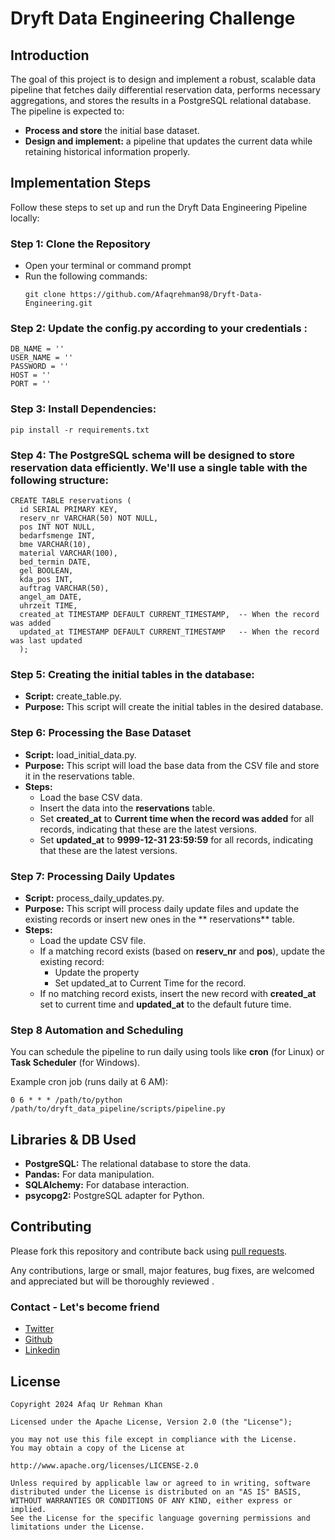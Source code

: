 # Dryft Data Engineering Challenge

## Introduction

The goal of this project is to design and implement a robust, scalable data pipeline that fetches daily differential
reservation data, performs necessary aggregations, and stores the results in a PostgreSQL relational database. The
pipeline is expected to:

- **Process and store** the initial base dataset.
- **Design and implement:** a pipeline that updates the current data while retaining historical information properly.

## Implementation Steps

Follow these steps to set up and run the Dryft Data Engineering Pipeline locally:

### Step 1: Clone the Repository

- Open your terminal or command prompt
- Run the following commands:
  ```
  git clone https://github.com/Afaqrehman98/Dryft-Data-Engineering.git
  ```

### Step 2: Update the config.py according to your credentials :

  ```
  DB_NAME = ''
  USER_NAME = ''
  PASSWORD = ''
  HOST = ''
  PORT = ''
  ```

### Step 3: Install Dependencies:

```
pip install -r requirements.txt
```

### Step 4: The PostgreSQL schema will be designed to store reservation data efficiently. We'll use a single table with the following structure:

  ```
  CREATE TABLE reservations (
    id SERIAL PRIMARY KEY,
    reserv_nr VARCHAR(50) NOT NULL,
    pos INT NOT NULL,
    bedarfsmenge INT,
    bme VARCHAR(10),
    material VARCHAR(100),
    bed_termin DATE,
    gel BOOLEAN,
    kda_pos INT,
    auftrag VARCHAR(50),
    angel_am DATE,
    uhrzeit TIME,
    created_at TIMESTAMP DEFAULT CURRENT_TIMESTAMP,  -- When the record was added
    updated_at TIMESTAMP DEFAULT CURRENT_TIMESTAMP   -- When the record was last updated
    );
  ```

### Step 5: Creating the initial tables in the database:

- **Script:** create_table.py.
- **Purpose:** This script will create the initial tables in the desired database.

### Step 6: Processing the Base Dataset

- **Script:** load_initial_data.py.
- **Purpose:** This script will load the base data from the CSV file and store it in the reservations table.
- **Steps:**
    - Load the base CSV data.
    - Insert the data into the **reservations** table.
    - Set **created_at** to **Current time when the record was added** for all records, indicating that these are the
      latest versions.
    - Set **updated_at** to **9999-12-31 23:59:59** for all records, indicating that these are the latest versions.

### Step 7: Processing Daily Updates

- **Script:** process_daily_updates.py.
- **Purpose:** This script will process daily update files and update the existing records or insert new ones in the **
  reservations** table.
- **Steps:**
    - Load the update CSV file.
    - If a matching record exists (based on **reserv_nr** and **pos**), update the existing record:
        - Update the property
        - Set updated_at to Current Time for the record.
    - If no matching record exists, insert the new record with **created_at** set to current time and **updated_at** to
      the default future time.

### Step 8 Automation and Scheduling

You can schedule the pipeline to run daily using tools like **cron** (for Linux) or **Task Scheduler** (for Windows).

Example cron job (runs daily at 6 AM):

```
0 6 * * * /path/to/python /path/to/dryft_data_pipeline/scripts/pipeline.py

```

## Libraries & DB Used

- **PostgreSQL:** The relational database to store the data.
- **Pandas:** For data manipulation.
- **SQLAlchemy:** For database interaction.
- **psycopg2:** PostgreSQL adapter for Python.



## Contributing

Please fork this repository and contribute back using
[pull requests](https://github.com/Afaqrehman98/Dryft-Data-Engineering/pulls).

Any contributions, large or small, major features, bug fixes, are welcomed and appreciated
but will be thoroughly reviewed .

### Contact - Let's become friend

- [Twitter](https://x.com/afaqkhan_98)
- [Github](https://github.com/Afaqrehman98)
- [Linkedin](https://www.linkedin.com/in/afaqrehman98/)

## License

```
Copyright 2024 Afaq Ur Rehman Khan

Licensed under the Apache License, Version 2.0 (the "License");

you may not use this file except in compliance with the License.
You may obtain a copy of the License at

http://www.apache.org/licenses/LICENSE-2.0

Unless required by applicable law or agreed to in writing, software
distributed under the License is distributed on an "AS IS" BASIS,
WITHOUT WARRANTIES OR CONDITIONS OF ANY KIND, either express or implied.
See the License for the specific language governing permissions and
limitations under the License.

```
